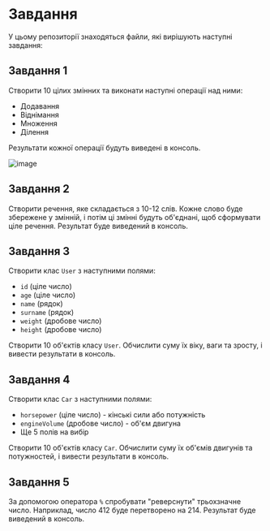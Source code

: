 # Завдання

У цьому репозиторії знаходяться файли, які вирішують наступні завдання:

## Завдання 1

Створити 10 цілих змінних та виконати наступні операції над ними:
- Додавання
- Віднімання
- Множення
- Ділення

Результати кожної операції будуть виведені в консоль.

![image](https://github.com/bohdanbtw/JavaLabs/assets/127321482/df6095a9-c953-4462-bd03-65e8f9f129b0)


## Завдання 2

Створити речення, яке складається з 10-12 слів. Кожне слово буде збережене у змінній, і потім ці змінні будуть об'єднані, щоб сформувати ціле речення. Результат буде виведений в консоль.

## Завдання 3

Створити клас `User` з наступними полями:
- `id` (ціле число)
- `age` (ціле число)
- `name` (рядок)
- `surname` (рядок)
- `weight` (дробове число)
- `height` (дробове число)

Створити 10 об'єктів класу `User`. Обчислити суму їх віку, ваги та зросту, і вивести результати в консоль.

## Завдання 4

Створити клас `Car` з наступними полями:
- `horsepower` (ціле число) - кінські сили або потужність
- `engineVolume` (дробове число) - об'єм двигуна
- Ще 5 полів на вибір

Створити 10 об'єктів класу `Car`. Обчислити суму їх об'ємів двигунів та потужностей, і вивести результати в консоль.

## Завдання 5

За допомогою оператора `%` спробувати "реверснути" трьохзначне число. Наприклад, число 412 буде перетворено на 214. Результат буде виведений в консоль.
